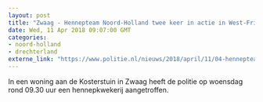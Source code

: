 ```yaml
---
layout: post
title: "Zwaag - Hennepteam Noord-Holland twee keer in actie in West-Friesland"
date: Wed, 11 Apr 2018 09:07:00 GMT
categories: 
- noord-holland 
- drechterland 
externe_link: "https://www.politie.nl/nieuws/2018/april/11/04-hennepteam-noord-holland-twee-keer-in-actie-in-west-friesland.html"
---
```


In een woning aan de Kosterstuin in Zwaag heeft de politie op woensdag rond 09.30 uur een hennepkwekerij aangetroffen.
